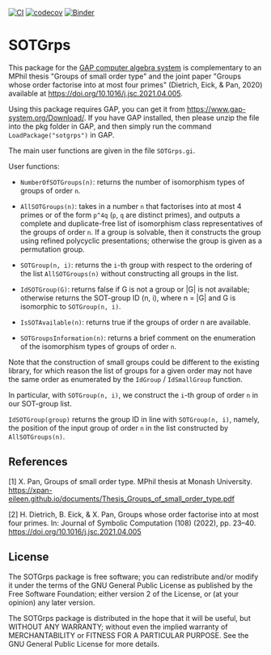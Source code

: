 [![CI](https://github.com/gap-packages/sotgrps/actions/workflows/CI.yml/badge.svg)](https://github.com/gap-packages/sotgrps/actions/workflows/CI.yml)
[![codecov](https://codecov.io/gh/gap-packages/sotgrps/branch/master/graph/badge.svg)](https://codecov.io/gh/gap-packages/sotgrps)
[![Binder](https://mybinder.org/badge_logo.svg)](https://mybinder.org/v2/gh/gap-packages/sotgrps_gap_pkg/HEAD)

# SOTGrps

This package for the [GAP computer algebra system](https://www.gap-system.org)
is complementary to an MPhil thesis "Groups of small order type" and the
joint paper "Groups whose order factorise into at most four primes"
(Dietrich, Eick, & Pan, 2020) available at
<https://doi.org/10.1016/j.jsc.2021.04.005>.

Using this package requires GAP, you can get it from
<https://www.gap-system.org/Download/>. If you have GAP installed, then
please unzip the file into the pkg folder in GAP, and then simply run
the command `LoadPackage("sotgrps")` in GAP.

The main user functions are given in the file `SOTGrps.gi`.

User functions:

- `NumberOfSOTGroups(n)`: returns the number of isomorphism types of
groups of order `n`.

- `AllSOTGroups(n)`: takes in a number `n` that factorises into at most
4 primes or of the form `p^4q` (`p`, `q` are distinct primes), and
outputs a complete and duplicate-free list of isomorphism class
representatives of the groups of order `n`. If a group is solvable, then
it constructs the group using refined polycyclic presentations;
otherwise the group is given as a permutation group.

- `SOTGroup(n, i)`: returns the `i`-th group with respect to the ordering
of the list `AllSOTGroups(n)` without constructing all groups in the list.

- `IdSOTGroup(G)`: returns false if G is not a group or |G| is not
available; otherwise returns the SOT-group ID (n, i), where n = |G| and
G is isomorphic to `SOTGroup(n, i)`.

- `IsSOTAvailable(n)`: returns true if the groups of order n are
available.

- `SOTGroupsInformation(n)`: returns a brief comment on the
enumeration of the isomorphism types of groups of order `n`.



Note that the construction of small groups could be different to the
existing library, for which reason the list of groups for a given order
may not have the same order as enumerated by the `IdGroup` /
`IdSmallGroup` function.

In particular, with `SOTGroup(n, i)`, we construct the `i`-th group of
order `n` in our SOT-group list.

`IdSOTGroup(group)` returns the group ID in line with `SOTGroup(n, i)`,
namely, the position of the input group of order `n` in the list
constructed by `AllSOTGroups(n)`.

## References

[1] X. Pan, Groups of small order type. MPhil thesis at Monash
University. <https://xpan-eileen.github.io/documents/Thesis_Groups_of_small_order_type.pdf>

[2] H. Dietrich, B. Eick, & X. Pan, Groups whose order factorise into at
most four primes. In: Journal of Symbolic Computation (108) (2022), pp.
23–40. <https://doi.org/10.1016/j.jsc.2021.04.005>

## License

The SOTGrps package is free software; you can redistribute and/or modify
it under the terms of the GNU General Public License as published by
the Free Software Foundation; either version 2 of the License, or (at
your opinion) any later version.

The SOTGrps package is distributed in the hope that it will be useful,
but WITHOUT ANY WARRANTY; without even the implied warranty of
MERCHANTABILITY or FITNESS FOR A PARTICULAR PURPOSE. See the GNU
General Public License for more details.

